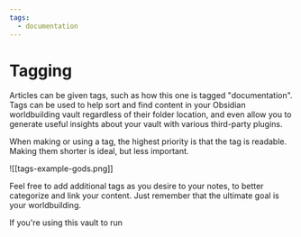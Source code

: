 ```yaml
---
tags:
  - documentation
---
```

# Tagging

Articles can be given tags, such as how this one is tagged "documentation". Tags can be used to help sort and find content in your Obsidian worldbuilding vault regardless of their folder location, and even allow you to generate useful insights about your vault with various third-party plugins.

When making or using a tag, the highest priority is that the tag is readable. Making them shorter is ideal, but less important.

![[tags-example-gods.png]]

Feel free to add additional tags as you desire to your notes, to better categorize and link your content. Just remember that the ultimate goal is your worldbuilding.

If you're using this vault to run 
